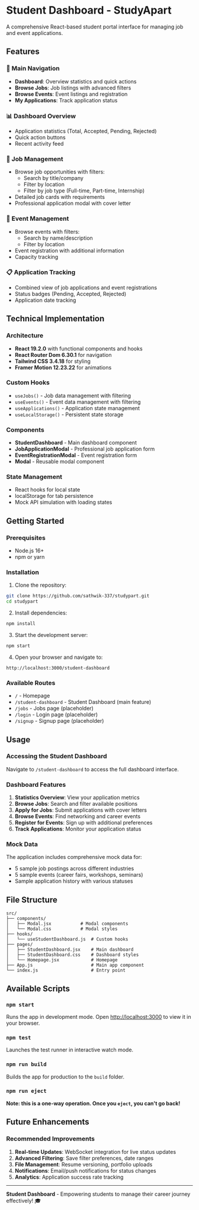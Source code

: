 # Student Dashboard - StudyApart

A comprehensive React-based student portal interface for managing job and event applications.

## Features

### 🎯 Main Navigation
- **Dashboard**: Overview statistics and quick actions
- **Browse Jobs**: Job listings with advanced filters
- **Browse Events**: Event listings and registration
- **My Applications**: Track application status

### 📊 Dashboard Overview
- Application statistics (Total, Accepted, Pending, Rejected)
- Quick action buttons
- Recent activity feed

### 💼 Job Management
- Browse job opportunities with filters:
  - Search by title/company
  - Filter by location
  - Filter by job type (Full-time, Part-time, Internship)
- Detailed job cards with requirements
- Professional application modal with cover letter

### 📅 Event Management
- Browse events with filters:
  - Search by name/description
  - Filter by location
- Event registration with additional information
- Capacity tracking

### 📋 Application Tracking
- Combined view of job applications and event registrations
- Status badges (Pending, Accepted, Rejected)
- Application date tracking

## Technical Implementation

### Architecture
- **React 19.2.0** with functional components and hooks
- **React Router Dom 6.30.1** for navigation
- **Tailwind CSS 3.4.18** for styling
- **Framer Motion 12.23.22** for animations

### Custom Hooks
- `useJobs()` - Job data management with filtering
- `useEvents()` - Event data management with filtering  
- `useApplications()` - Application state management
- `useLocalStorage()` - Persistent state storage

### Components
- **StudentDashboard** - Main dashboard component
- **JobApplicationModal** - Professional job application form
- **EventRegistrationModal** - Event registration form
- **Modal** - Reusable modal component

### State Management
- React hooks for local state
- localStorage for tab persistence
- Mock API simulation with loading states

## Getting Started

### Prerequisites
- Node.js 16+ 
- npm or yarn

### Installation

1. Clone the repository:
```bash
git clone https://github.com/sathwik-337/studypart.git
cd studypart
```

2. Install dependencies:
```bash
npm install
```

3. Start the development server:
```bash
npm start
```

4. Open your browser and navigate to:
```
http://localhost:3000/student-dashboard
```

### Available Routes
- `/` - Homepage
- `/student-dashboard` - Student Dashboard (main feature)
- `/jobs` - Jobs page (placeholder)
- `/login` - Login page (placeholder)
- `/signup` - Signup page (placeholder)

## Usage

### Accessing the Student Dashboard
Navigate to `/student-dashboard` to access the full dashboard interface.

### Dashboard Features
1. **Statistics Overview**: View your application metrics
2. **Browse Jobs**: Search and filter available positions
3. **Apply for Jobs**: Submit applications with cover letters
4. **Browse Events**: Find networking and career events
5. **Register for Events**: Sign up with additional preferences
6. **Track Applications**: Monitor your application status

### Mock Data
The application includes comprehensive mock data for:
- 5 sample job postings across different industries
- 5 sample events (career fairs, workshops, seminars)
- Sample application history with various statuses

## File Structure

```
src/
├── components/
│   ├── Modal.jsx           # Modal components
│   └── Modal.css           # Modal styles
├── hooks/
│   └── useStudentDashboard.js  # Custom hooks
├── pages/
│   ├── StudentDashboard.jsx    # Main dashboard
│   ├── StudentDashboard.css    # Dashboard styles
│   └── Homepage.jsx            # Homepage
├── App.js                      # Main app component
└── index.js                    # Entry point
```

## Available Scripts

### `npm start`
Runs the app in development mode. Open [http://localhost:3000](http://localhost:3000) to view it in your browser.

### `npm test`
Launches the test runner in interactive watch mode.

### `npm run build`
Builds the app for production to the `build` folder.

### `npm run eject`
**Note: this is a one-way operation. Once you `eject`, you can't go back!**

## Future Enhancements

### Recommended Improvements
1. **Real-time Updates**: WebSocket integration for live status updates
2. **Advanced Filtering**: Save filter preferences, date ranges
3. **File Management**: Resume versioning, portfolio uploads
4. **Notifications**: Email/push notifications for status changes
5. **Analytics**: Application success rate tracking

---

**Student Dashboard** - Empowering students to manage their career journey effectively! 🎓
